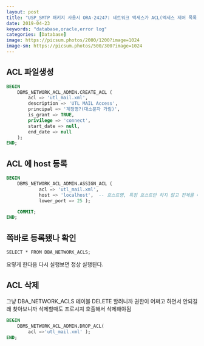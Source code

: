 ```yaml
---
layout: post
title: "USP_SMTP 패키지 사용시 ORA-24247: 네트워크 액세스가 ACL(엑세스 제어 목록)에 의해 거부되었습니다. 해결하기"
date: 2019-04-23
keywords: "database,oracle,error log"
categories: [Database]
image: https://picsum.photos/2000/1200?image=1024
image-sm: https://picsum.photos/500/300?image=1024
---
```


## ACL 파일생성

```sql
BEGIN
    DBMS_NETWORK_ACL_ADMIN.CREATE_ACL (
        acl => 'utl_mail.xml',
        description => 'UTL MAIL Access',
        principal => '계정명?(대소문자 가림)',
        is_grant => TRUE,
        privilege => 'connect',
        start_date => null,
        end_date => null
    );
END;
```

## ACL 에 host 등록

```sql
BEGIN
    DBMS_NETWORK_ACL_ADMIN.ASSIGN_ACL (
            acl => 'utl_mail.xml',
            host => 'localhost',  -- 호스트명, 특정 호스트만 하지 않고 전체를 대상으로 할때는 host => '*' 요렇게.
            lower_port => 25 );

    COMMIT;
END;
```

## 쪽바로 등록됐나 확인

    SELECT * FROM DBA_NETWORK_ACLS;

요렇게 한다음 다시 실행보면 정상 실행된다.

## ACL 삭제

그냥 DBA_NETWORK_ACLS 테이블 DELETE 할려니까 권한이 어쩌고 하면서 안되길래 찾아보니까 삭제할때도 프로시져 호출해서 삭제해야됨

```sql
BEGIN
    DBMS_NETWORK_ACL_ADMIN.DROP_ACL(
        acl =>'utl_mail.xml' );
END;
```
